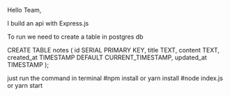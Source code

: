 Hello Team,

I build an api with Express.js 

To run we need to create a table in postgres db

CREATE TABLE notes (
    id SERIAL PRIMARY KEY,
    title TEXT,
    content TEXT,
    created_at TIMESTAMP DEFAULT CURRENT_TIMESTAMP,
    updated_at TIMESTAMP
);


just run the command in terminal 
#npm install or yarn install
#node index.js or yarn start